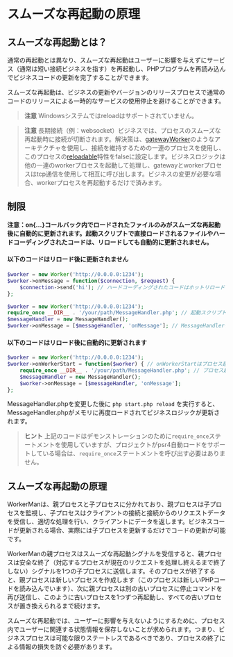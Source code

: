 # スムーズな再起動の原理
## スムーズな再起動とは？

通常の再起動とは異なり、スムーズな再起動はユーザーに影響を与えずにサービス（通常は短い接続ビジネスを指す）を再起動し、PHPプログラムを再読み込んでビジネスコードの更新を完了することができます。

スムーズな再起動は、ビジネスの更新やバージョンのリリースプロセスで通常のコードのリリースによる一時的なサービスの使用停止を避けることができます。

> **注意**
> Windowsシステムではreloadはサポートされていません。

> **注意**
> 長期接続（例：websocket）ビジネスでは、プロセスのスムーズな再起動時に接続が切断されます。解決策は、[gatewayWorker](https://www.workerman.net/doc/gateway-worker)のようなアーキテクチャを使用し、接続を維持するための一連のプロセスを使用し、このプロセスの[reloadable](../worker/reloadable.md)特性をfalseに設定します。ビジネスロジックは他の一連のworkerプロセスを起動して処理し、gatewayとworkerプロセスはtcp通信を使用して相互に呼び出します。ビジネスの変更が必要な場合、workerプロセスを再起動するだけで済みます。

## 制限
**注意：on{...}コールバック内でロードされたファイルのみがスムーズな再起動後に自動的に更新されます。起動スクリプトで直接ロードされるファイルやハードコーディングされたコードは、リロードしても自動的に更新されません。**

#### 以下のコードはリロード後に更新されません
```php
$worker = new Worker('http://0.0.0.0:1234');
$worker->onMessage = function($connection, $request) {
    $connection->send('hi'); // ハードコーディングされたコードはホットリロードをサポートしていません
};
```

```php
$worker = new Worker('http://0.0.0.0:1234');
require_once __DIR__ . '/your/path/MessageHandler.php'; // 起動スクリプトで直接ロードされたファイルはホットリロードをサポートしていません
$messageHandler = new MessageHandler();
$worker->onMessage = [$messageHandler, 'onMessage']; // MessageHandlerクラスにonMessageメソッドがあると仮定します
```

#### 以下のコードはリロード後に自動的に更新されます
```php
$worker = new Worker('http://0.0.0.0:1234');
$worker->onWorkerStart = function($worker) { // onWorkerStartはプロセス起動後にトリガーされるコールバックです
    require_once __DIR__ . '/your/path/MessageHandler.php'; // プロセス起動後にロードされるファイルはホットリロードをサポートします
    $messageHandler = new MessageHandler();
    $worker->onMessage = [$messageHandler, 'onMessage'];
};
```
MessageHandler.phpを変更した後に `php start.php reload` を実行すると、MessageHandler.phpがメモリに再度ロードされてビジネスロジックが更新されます。

> **ヒント**
> 上記のコードはデモンストレーションのために`require_once`ステートメントを使用していますが、プロジェクトがpsr4自動ロードをサポートしている場合は、`require_once`ステートメントを呼び出す必要はありません。

## スムーズな再起動の原理

WorkerManは、親プロセスと子プロセスに分かれており、親プロセスは子プロセスを監視し、子プロセスはクライアントの接続と接続からのリクエストデータを受信し、適切な処理を行い、クライアントにデータを返します。ビジネスコードが更新される場合、実際には子プロセスを更新するだけでコードの更新が可能です。

WorkerManの親プロセスはスムーズな再起動シグナルを受信すると、親プロセスは安全な終了（対応するプロセスが現在のリクエストを処理し終えるまで終了しない）シグナルを1つの子プロセスに送信します。そのプロセスが終了すると、親プロセスは新しいプロセスを作成します（このプロセスは新しいPHPコードを読み込んでいます）、次に親プロセスは別の古いプロセスに停止コマンドを再び送信し、このように古いプロセスを1つずつ再起動し、すべての古いプロセスが置き換えられるまで続けます。

スムーズな再起動では、ユーザーに影響を与えないようにするために、プロセス内でユーザーに関連する状態情報を保存しないことが求められます。つまり、ビジネスプロセスは可能な限りステートレスであるべきであり、プロセスの終了による情報の損失を防ぐ必要があります。
